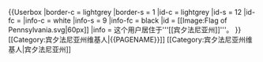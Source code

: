 {{Userbox
  |border-c = lightgrey
  |border-s = 1
  |id-c     = lightgrey
  |id-s     = 12
  |id-fc    = 
  |info-c   = white
  |info-s   = 9
  |info-fc  = black
  |id       = [[Image:Flag of Pennsylvania.svg|60px]]
  |info     = 这个用户居住于'''[[宾夕法尼亚州]]'''。
}}<includeonly>
[[Category:宾夕法尼亚州维基人|{{PAGENAME}}]]
</includeonly><noinclude>
[[Category:宾夕法尼亚州维基人|宾夕法尼亚州]]
</noinclude>